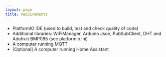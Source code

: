 ```yaml
---
layout: page
title: Requirements
---
```


- PlatformIO IDE (used to build, test and check quality of code)
- Additional libraries: WiFiManager, Arduino Json, PubSubClient, DHT and Adafruit BMP085 (see platformio.ini)
- A computer running MQTT
- [Optional] A computer running Home Assistant

